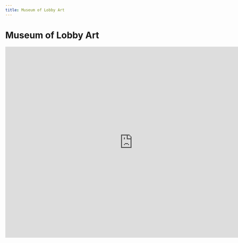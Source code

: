 ```yaml
---
title: Museum of Lobby Art
---
```


# Museum of Lobby Art

<iframe class="render-viewer" src="https://render.github.com/view/geojson/?url=https%3A%2F%2Fraw.github.com%2Fbrendanberg%2Flobby-art%2Fmaster%2Fdata%2Fart.geojson" sandbox="allow-scripts allow-same-origin" style="width:800px;height:600px;border:0;">Viewer requires iframe.</iframe>

